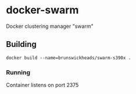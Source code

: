 # docker-swarm

Docker clustering manager "swarm"

## Building

```docker build --name=brunswickheads/swarm-s390x .```


### Running

Container listens on port 2375
